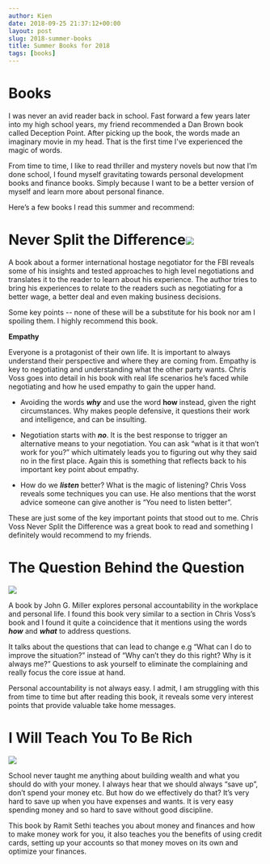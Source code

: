 ```yaml
---
author: Kien
date: 2018-09-25 21:37:12+00:00
layout: post
slug: 2018-summer-books
title: Summer Books for 2018
tags: [books]
---
```


# **Books**

I was never an avid reader back in school. Fast forward a few years later into my high school years, my friend recommended a Dan Brown book called Deception Point. After picking up the book, the words made an imaginary movie in my head. That is the first time I've experienced the magic of words.

From time to time, I like to read thriller and mystery novels but now that I’m done school, I found myself gravitating towards personal development books and finance books. Simply because I want to be a better version of myself and learn more about personal finance.

Here’s a few books I read this summer and recommend:

# **Never Split the Difference**![](http://t2.gstatic.com/images?q=tbn:ANd9GcQOdi2PoYfDciMmMW3sjOzMbYaF__xYOSBViz_Pp-LPfLyZCHJc)

A book about a former international hostage negotiator for the FBI reveals some of his insights and tested approaches to high level negotiations and translates it to the reader to learn about his experience. The author tries to bring his experiences to relate to the readers such as negotiating for a better wage, a better deal and even making business decisions.

Some key points -- none of these will be a substitute for his book nor am I spoiling them. I highly recommend this book.

**Empathy**

Everyone is a protagonist of their own life. It is important to always understand their perspective and where they are coming from. Empathy is key to negotiating and understanding what the other party wants. Chris Voss goes into detail in his book with real life scenarios he’s faced while negotiating and how he used empathy to gain the upper hand.

- Avoiding the words **_why_** and use the word **how** instead, given the right circumstances. Why makes people defensive, it questions their work and intelligence, and can be insulting.

* Negotiation starts with **_no_**. It is the best response to trigger an alternative means to your negotiation. You can ask “what is it that won’t work for you?” which ultimately leads you to figuring out why they said no in the first place. Again this is something that reflects back to his important key point about empathy.

- How do we **_listen_** better? What is the magic of listening? Chris Voss reveals some techniques you can use. He also mentions that the worst advice someone can give another is “You need to listen better”.

These are just some of the key important points that stood out to me. Chris Voss Never Split the Difference was a great book to read and something I definitely would recommend to my friends.

# **The Question Behind the Question**

![](https://images-na.ssl-images-amazon.com/images/I/81SgFlPuFUL.jpg)

A book by John G. Miller explores personal accountability in the workplace and personal life. I found this book very similar to a section in Chris Voss’s book and I found it quite a coincidence that it mentions using the words **_how_** and **_what_** to address questions.

It talks about the questions that can lead to change e.g “What can I do to improve the situation?” instead of “Why can’t they do this right? Why is it always me?” Questions to ask yourself to eliminate the complaining and really focus the core issue at hand.

Personal accountability is not always easy. I admit, I am struggling with this from time to time but after reading this book, it reveals some very interest points that provide valuable take home messages.

# **I Will Teach You To Be Rich**

![](http://t3.gstatic.com/images?q=tbn:ANd9GcSKzAJq7RAs_iAImXKaZKwCRgY5uOWxLIrseqKekeNDQTFkdzCA)

School never taught me anything about building wealth and what you should do with your money. I always hear that we should always “save up”, don’t spend your money etc. But how do we effectively do that? It’s very hard to save up when you have expenses and wants. It is very easy spending money and so hard to save without good discipline.

This book by Ramit Sethi teaches you about money and finances and how to make money work for you, it also teaches you the benefits of using credit cards, setting up your accounts so that money moves on its own and optimize your finances.
